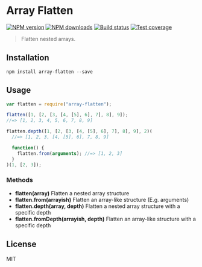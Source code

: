 # Array Flatten

[![NPM version][npm-image]][npm-url]
[![NPM downloads][downloads-image]][downloads-url]
[![Build status][travis-image]][travis-url]
[![Test coverage][coveralls-image]][coveralls-url]

> Flatten nested arrays.

## Installation

```
npm install array-flatten --save
```

## Usage

```javascript
var flatten = require("array-flatten");

flatten([1, [2, [3, [4, [5], 6], 7], 8], 9]);
//=> [1, 2, 3, 4, 5, 6, 7, 8, 9]

flatten.depth([1, [2, [3, [4, [5], 6], 7], 8], 9], 2)(
  //=> [1, 2, 3, [4, [5], 6], 7, 8, 9]

  function() {
    flatten.from(arguments); //=> [1, 2, 3]
  }
)(1, [2, 3]);
```

### Methods

- **flatten(array)** Flatten a nested array structure
- **flatten.from(arrayish)** Flatten an array-like structure (E.g. arguments)
- **flatten.depth(array, depth)** Flatten a nested array structure with a specific depth
- **flatten.fromDepth(arrayish, depth)** Flatten an array-like structure with a specific depth

## License

MIT

[npm-image]: https://img.shields.io/npm/v/array-flatten.svg?style=flat
[npm-url]: https://npmjs.org/package/array-flatten
[downloads-image]: https://img.shields.io/npm/dm/array-flatten.svg?style=flat
[downloads-url]: https://npmjs.org/package/array-flatten
[travis-image]: https://img.shields.io/travis/blakeembrey/array-flatten.svg?style=flat
[travis-url]: https://travis-ci.org/blakeembrey/array-flatten
[coveralls-image]: https://img.shields.io/coveralls/blakeembrey/array-flatten.svg?style=flat
[coveralls-url]: https://coveralls.io/r/blakeembrey/array-flatten?branch=master
